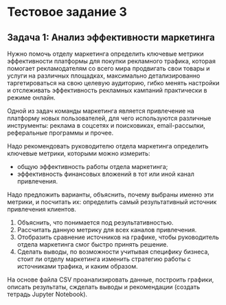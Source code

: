 # Тестовое задание 3

## Задача 1: Анализ эффективности маркетинга

Нужно помочь отделу маркетинга определить ключевые метрики эффективности платформы для покупки рекламного трафика, которая помогает рекламодателям со всего мира продвигать свои товары и услуги на различных площадках, максимально детализированно таргетироваться на свою целевую аудиторию, гибко менять настройки и отслеживать эффективность рекламных кампаний практически в режиме онлайн.

Одной из задач команды маркетинга является привлечение на платформу новых пользователей, для чего используются различные инструменты:
реклама в соцсетях и поисковиках, email-рассылки, реферальные программы и прочее.

Надо рекомендовать руководителю отдела маркетинга определить ключевые метрики, которыми можно измерить:

- общую эффективность работы отдела маркетинга;
- эффективность финансовых вложений в тот или иной канал
  привлечения.

Надо предложить варианты, объяснить, почему выбраны именно эти метрики, и посчитать их: определить самый результативный источник привлечения клиентов.

1. Объяснить, что понимается под результативностью.
2. Рассчитать данную метрику для всех каналов привлечения.
3. Отобразить сравнение источников на графике, чтобы
   руководитель отдела маркетинга смог быстро принять решение.
4. Сделать выводы, по возможности учитывая специфику бизнеса,
   стоит ли отделу маркетинга изменить стратегию работы с источниками трафика, и
   каким образом.

На основе файла CSV проанализировать данные, построить графики, описать результаты, сжделать выводы и рекомендации (создать тетрадь Jupyter Notebook).

